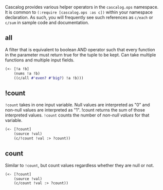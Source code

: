 Cascalog provides various helper operators in the `cascalog.ops` namespace. It is common to `(:require [cascalog.ops :as c])` within your namespace declaration. As such, you will frequently see such references as `c/each` or `c/sum` in sample code and documentation.

## all
A filter that is equivalent to boolean AND operator such that every function in the parameter must return true for the tuple to be kept. Can take multiple functions and multiple input fields. 

```clojure
(<- [!a !b]
    (nums !a !b)
    ((c/all #'even? #'big?) !a !b)))
```

## !count
`!count` takes in one input variable. Null values are interpreted as "0" and non-null values are interpreted as "1". !count returns the sum of those interpreted values. `!count` counts the number of _non-null values_ for that variable.

```clojure
(<- [?count] 
    (source !val) 
    (c/!count !val :> ?count))
```

## count

Similar to `!count`, but count values regardless whether they are null or not.

```clojure
(<- [?count] 
    (source !val) 
    (c/count !val :> ?count))


